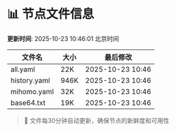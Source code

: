 # 📊 节点文件信息

**更新时间**: 2025-10-23 10:46:01 北京时间

| 文件名 | 大小 | 最后修改 |
|--------|------|----------|
| all.yaml | 22K | 2025-10-23 10:46 |
| history.yaml | 946K | 2025-10-23 10:46 |
| mihomo.yaml | 32K | 2025-10-23 10:46 |
| base64.txt | 19K | 2025-10-23 10:46 |

> 🔄 文件每30分钟自动更新，确保节点的新鲜度和可用性
